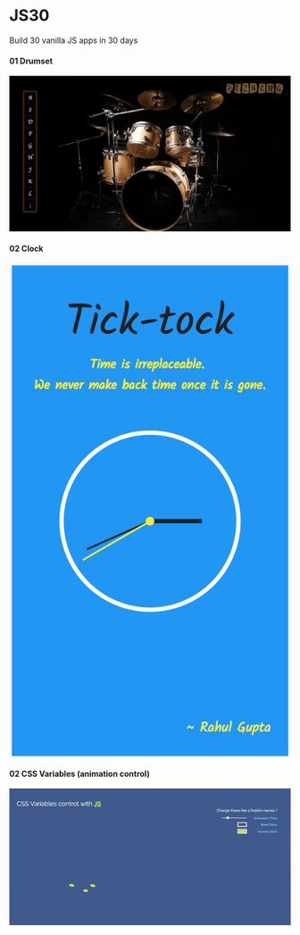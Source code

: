 # JS30
Build 30 vanilla JS apps in 30 days

#### 01 Drumset
![Drumset](./screens/drumset.jpg)

#### 02 Clock
![Clock](./screens/clock.png)

#### 02 CSS Variables (animation control)
![Css Variables](./screens/css-variables.gif)
